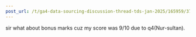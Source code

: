 ```yaml
---
post_url: /t/ga4-data-sourcing-discussion-thread-tds-jan-2025/165959/372
---
```

sir what about bonus marks cuz my score was 9/10 due to q4(Nur-sultan).